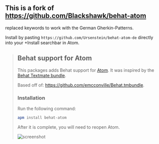 ##  This is a fork of https://github.com/Blackshawk/behat-atom

replaced keywords to work with the German Gherkin-Patterns.

Install by pasting `https://github.com/Ursenstein/behat-atom-de` directly into your +Install searchbar in Atom.


>## Behat support for Atom
>
>This packages adds Behat support for [Atom](http://atom.io). It was inspired by the [Behat Textmate bundle](https://github.com/emcconville/Behat.tmbundle).
>
>Based off of: https://github.com/emcconville/Behat.tmbundle.
>
>
>### Installation
>
>Run the following command:
>
>```sh
>apm install behat-atom
>```
>
>After it is complete, you will need to reopen Atom.
>
>![screenshot](http://i.imgur.com/vSRxOtr.png)

